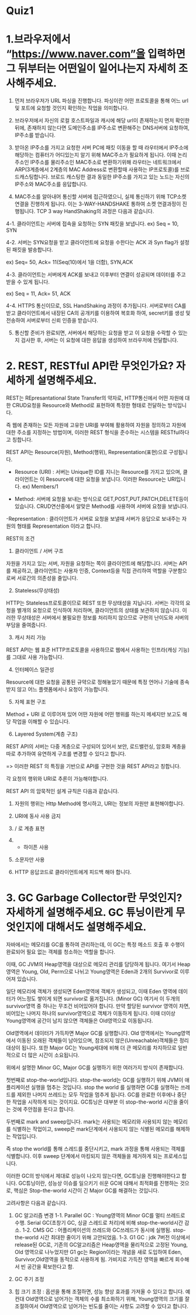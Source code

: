 # Quiz1

# 1.브라우저에서 “https://www.naver.com”을 입력하면 그 뒤부터는 어떤일이 일어나는지 자세히 조사해주세요.

1. 먼저 브라우저가 URL 파싱을 진행합니다. 파싱이란 어떤 프로토콜을 통해 어느 url및 포트에 요청할 것인지 확인하는 작업을 의미합니다.

2. 브라우저에서 자신의 로컬 호스트파일과 캐시에 해당 url이 존재하는지 먼저 확인한 뒤에, 존재하지 않는다면 도메인주소를 IP주소로 변환해주는 DNS서버에 요청하여, IP주소를 받습니다.

3. 받아온 IP주소를 가지고 요청한 서버 PC에 패킷 이동을 할 때 라우터에서 IP주소에 해당하는 컴퓨터가 어디있는지 알기 위해 MAC주소가 필요하게 됩니다. 이때 논리주소인 IP주소를 물리주소인 MAC주소로 변환하기위해 라우터는 네트워크에서 ARP(3계층에서 2계층의 MAC Address로 변환할때 사용하는 IP프로토콜)를 브로드캐스팅합니다. 브로드 캐스팅한 결과 동일한 IP주소를 가지고 있는 노드는 자신의 IP주소와 MAC주소를 응답합니다.

4. MAC주소를 알아내어 통신할 서버에 접근하였으니, 실제 통신하기 위해 TCP소켓 연결을 진행하게 됩니다. 이는 3-WAY-HANDSHAKE 통하여 소켓 연결과정이 진행됩니다.
   TCP 3 way HandShaking의 과정은 다음과 같습니다.

4-1. 클라이언트는 서버에 접속을 요청하는 SYN 패킷을 보냅니다. ex) Seq = 10, SYN

4-2. 서버는 SYN요청을 받고 클라이언트에 요청을 수한다는 ACK 과 Syn flag가 설정된 패킷을 발송합니다.

ex) Seq= 50, Ack= 11(Seq(10)에서 1을 더함), SYN,ACK

4-3. 클라이언트는 서버에게 ACK를 보내고 이후부터 연결이 성공되며 데이터를 주고받을 수 있게 됩니다.

ex) Seq = 11, Ack= 51, ACK

4-4. HTTPS 통신이므로, SSL HandShaking 과정이 추가됩니다. 서버로부터 CA를 받고 클라이언트에서 내장된 CA의 공개키를 이용하여 복호화 하여, secret키를 생성 및 전송하여 서버로부터 신뢰 인증을 받습니다.

5. 통신할 준비가 완료되면, 서버에서 해당하는 요청을 받고 이 요청을 수락할 수 있는지 검사한 후, 서버는 이 요청에 대한 응답을 생성하여 브라우저에 전달합니다.

# 2. REST, RESTful API란 무엇인가요? 자세하게 설명해주세요.

REST는 REpresantational State Transfer의 약자로, HTTP통신에서 어떤 자원에 대한 CRUD요청을 Resource와 Method로 표현하여 특정한 형태로 전달하는 방식입니다.

즉 웹에 존재하는 모든 자원에 고유한 URI를 부여해 활용하여 자원을 정의하고 자원에 대한 주소를 지정하는 방법이며, 이러한 REST 형식을 준수하는 시스템을 RESTful하다고 칭합니다.

REST API는 Resource(자원), Method(행위), Representation(표현)으로 구성됩니다.

- Resource (URI) : 서버는 Unique한 ID를 지니는 Resource를 가지고 있으며, 클라이언트는 이 Resource에 대한 요청을 보냅니다. 이러한 Resource는 URI입니다. ex) Members/1

- Method: 서버에 요청을 보내는 방식으로 GET,POST,PUT,PATCH,DELETE등이 있습니다. CRUD연산중에서 알맞은 Method를 사용하여 서버에 요청을 보냅니다.

-Representation : 클라이언트가 서버로 요청을 보낼때 서버가 응답으로 보내주는 자원의 형태를 Representation 이라고 합니다.

REST의 조건

1. 클라이언트 / 서버 구조

자원을 가지고 있는 서버, 자원을 요청하는 쪽이 클라이언트에 해당합니다. 서버는 API를 제공하고, 클라이언트는 사용자 인증, Context등을 직접 관리하여 역할을 구분함으로써 서로간의 의존성을 줄입니다.

2. Stateless(무상태성)

HTTP는 Stateless프로토콜이므로 REST 또한 무상태성을 지닙니다. 서버는 각각의 요청을 별개의 요청으로 인식하여 처리하며, 클라이언트의 상태를 보관하지 않습니다. 이러한 무상태성은 서버에서 불필요한 정보를 처리하지 않으므로 구현의 난이도와 서버의 부담을 줄여줍니다.

3. 캐시 처리 가능

REST API는 웹 표준 HTTP프로토콜을 사용하므로 웹에서 사용하는 인프라(캐싱 기능)를 그대로 사용 가능합니다.

4. 인터페이스 일관성

Resource에 대한 요청을 공통된 규약으로 정해놓았기 때문에 특정 언어나 기술에 종속받지 않고 어느 플랫폼에서나 요청이 가능합니다.

5. 자체 표현 구조

Method + URI 로 이루어져 있어 어떤 자원에 어떤 행위를 하는지 메세지만 보고도 해당 작업을 이해할 수 있습니다.

6. Layered System(계층 구조)

REST API의 서버는 다중 계층으로 구성되어 있어서 보안, 로드밸런싱, 암호화 계층을 따로 추가하여 유연하게 구조를 변경할 수 있다고 합니다.

=> 이러한 REST 의 특징을 기반으로 API를 구현한 것을 REST API라고 칭합니다.

각 요청의 행위와 URI로 추론이 가능해야합니다.

REST API 의 암묵적인 설계 규칙은 다음과 같습니다.

1. 자원의 행위는 Http Method에 명시하고, URI는 정보의 자원만 표현해야합니다.

2. URI에 동사 사용 금지

3. / 로 계층 표현

4. - 하이픈 사용

5. 소문자만 사용

6. HTTP 응답코드로 클라이언트에게 피드백 해야 합니다.

# 3. GC Garbage Collector란 무엇인지? 자세하게 설명해주세요. GC 튜닝이란게 무엇인지에 대해서도 설명해주세요.

자바에서는 메모리를 GC를 통하여 관리하는데, 이 GC는 특정 메소드 호출 후 수행이 완료되어 필요 없는 객체를 청소하는 역할을 합니다.

이때, GC JVM의 Heap영역을 대상으로 메모리 관리를 담당하게 됩니다.
여기서 Heap영역은 Young, Old, Perm으로 나뉘고 Young영역은 Eden과 2개의 Survivor로 이루어져 있습니다.

일단 메모리에 객체가 생성되면 Eden영역에 객체가 생성되고, 이때 Eden 영역에 데이터가 어느정도 쌓이게 되면 survivor로 옮겨집니다. (Minor GC) 여기서 이 두개의 survivor영역 중 하나는 무조건 비어있어야 합니다. 만약 할당된 survivor 영역이 차면, 비어있는 나머지 하나의 survivor영역으로 객체가 이동하게 됩니다. 이때 더이상 Young영역에 공간이 남지 않으면 객체들은 Old영역으로 이동됩니다.

Old영역에서 데이터가 가득차면 Major GC를 실행합니다. Old 영역에서는 Young영역에서 이동된 오래된 객체들이 남아있으며, 참조되지 않은(Unreachable)객체들은 정리 대상이 됩니다. 또한 Major GC는 Young세대에 비해 더 큰 메모리를 차지하므로 일반적으로 더 많은 시간이 소요됩니다.

위에서 설명한 Minor GC, Major GC를 실행하기 위한 여러가지 방식이 존재합니다.

첫번째로 stop-the-world입니다. stop-the-world는 GC를 실행하기 위헤 JVM이 애플리케이션 실행을 멈추는 것입니다. stop the world 를 실행하면 GC를 실행하는 쓰레드를 제외한 나머지 쓰레드는 모두 작업을 멈추게 됩니다. GC를 완료한 이후에나 중단한 작업을 시작하게 되는 것이지요. GC튜닝은 대부분 이 stop-the-world 시간을 줄이는 것에 주안점을 둔다고 합니다.

두번째로 mark and sweep입니다. mark는 사용되는 메모리와 사용되지 않는 메모리를 식별하는 작업이고, sweep은 mark단계에서 사용되지 않는 식별된 메모리를 해제하는 작업입니다.

즉 stop the world를 통해 스레드를 중단시키고, mark 과정을 통해 사용되는 객체를 식별합니다. 이후 sweep 단계에서 마킹되지 않은 객체들을 제거하게 되는 프로세스입니다.

이러한 GC의 방식에서 제대로 성능이 나오지 않는다면, GC튜닝을 진행해야한다고 합니다.
GC튜닝이란, 성능상 이슈를 일으키기 쉬운 GC에 대해서 최적화를 진행하는 것으로, 핵심은 Stop-the-world 시간이 긴 Major GC를 해결하는 것입니다.

고려사항은 다음과 같습니다.

1. GC 알고리즘 변경
   1-1. Parallel GC : Young영역의 Minor GC를 멀티 쓰레드로 수행. Serial GC(초창기 GC, 싱글 스레드로 처리)에 비해 stop-the-world시간 감소.
   1-2. CMS GC : 어플리케이션의 쓰레드와 GC쓰레드가 동시에 실행됨. stop-the-world 시간 최대한 줄이기 위해 고안되었음.
   1-3. G1 GC : jdk 7버전 이상에서 release된 GC로, 기존의 GC알고리즘은 Heap영역을 물리적으로 고정된 Young, Old 영역으로 나누었지만
   G1 gc는 Region이라는 개념을 새로 도입하여 Eden, Survivor,Old영역을 동적으로 사용하게 됨. 가비지로 가득찬 영역을 빠르게 회수해서 빈 공간을 확보한다고 함.

2. GC 주기 조정

3. 힙 크기 조정 : 옵션을 통해 조절하면, 성능 향상 효과를 가져올 수 있다고 합니다.
   예컨대 Old영역으로 넘어가는 객체의 수를 최소화하기 위해, Young영역의 크기를 잘 조절하여서 Old영역으로 넘어가는 빈도를 줄이는 사항도 고려할 수 있다고 합니다.
